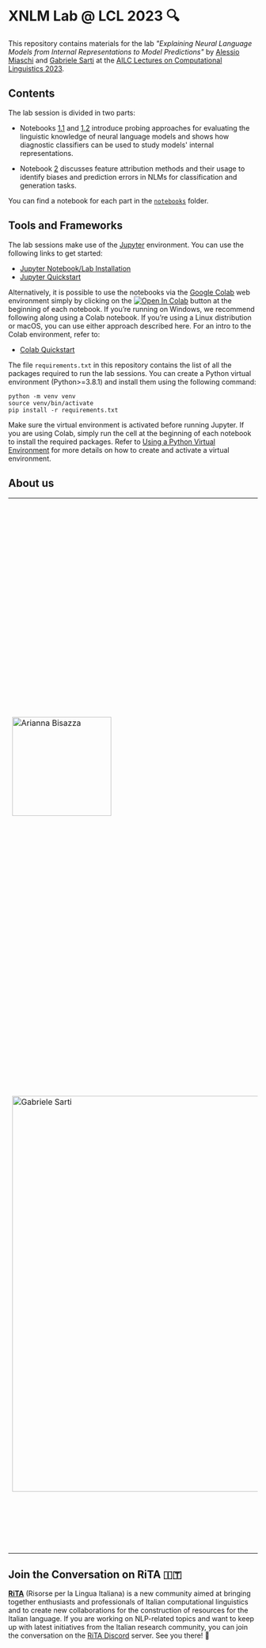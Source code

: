 # XNLM Lab @ LCL 2023 🔍

This repository contains materials for the lab *"Explaining Neural Language Models from Internal Representations to Model Predictions"* by [Alessio Miaschi](https://alemiaschi.github.io/) and [Gabriele Sarti](https://gsarti.com/) at the [AILC Lectures on Computational Linguistics 2023](https://www.ai-lc.it/en/lectures-2/lectures-2023/).

## Contents

The lab session is divided in two parts:

- Notebooks [1.1](notebooks/1.1_Transformer_Syntactic_Abilities.ipynb) and [1.2](notebooks/1.2_Probing.ipynb) introduce probing approaches for evaluating the linguistic knowledge of neural language models and shows how diagnostic classifiers can be used to study  models' internal representations.

- Notebook [2](notebooks/2_Attribution_Contrastive.ipynb) discusses feature attribution methods and their usage to identify biases and prediction errors in NLMs for classification and generation tasks.

You can find a notebook for each part in the [`notebooks`](notebooks/) folder.

## Tools and Frameworks

The lab sessions make use of the [Jupyter](https://jupyter.org/) environment. You can use the following links to get started:

- [Jupyter Notebook/Lab Installation](https://jupyter.org/install)
- [Jupyter Quickstart](https://docs.jupyter.org/en/latest/running.html)

Alternatively, it is possible to use the notebooks via the [Google Colab](https://colab.research.google.com/) web environment simply by clicking on the [![Open In Colab](https://colab.research.google.com/assets/colab-badge.svg)]() button at the beginning of each notebook. If you’re running on Windows, we recommend following along using a Colab notebook. If you’re using a Linux distribution or macOS, you can use either approach described here. For an intro to the Colab environment, refer to:

- [Colab Quickstart](https://colab.research.google.com/notebooks/intro.ipynb)


The file `requirements.txt` in this repository contains the list of all the packages required to run the lab sessions. You can create a Python virtual environment (Python>=3.8.1) and install them using the following command:


```shell
python -m venv venv
source venv/bin/activate
pip install -r requirements.txt
```

Make sure the virtual environment is activated before running Jupyter. If you are using Colab, simply run the cell at the beginning of each notebook to install the required packages. Refer to [Using a Python Virtual Environment](https://huggingface.co/course/chapter0/1#using-a-python-virtual-environment) for more details on how to create and activate a virtual environment.

## About us

<table>
  <tr>
    <td style="width:100px"><img src="https://www.ai-lc.it/wp-content/uploads/2023/03/Miaschi-200x200.jpg" alt="Arianna Bisazza" style="width:200px"/></td>
      <td>
        <a href="https://alemiaschi.github.io/"><b>Alessio Miaschi</b></a> is a Post Doctoral Researcher at the <a href="http://www.italianlp.it/">ItaliaNLP Lab</a> from the <a href="www.ilc.cnr.it/">Institute for Computational Linguistics “A. Zampolli”</a> (CNR-ILC, Pisa). He received his Ph.D. in Computer Science from the University of Pisa in 2022 with a thesis focused on the definition of techniques for interpreting and understanding the linguistic knowledge implicitly encoded in recent state-of-the-art Neural Language Models. His current research interest mainly focuses on the development and analysis of neural network models for language processing, as well as on the definition of NLP tools for educational applications.
      </td>
  </tr>
  <tr>
    <td style="width:100px"><img src="https://gsarti.com/authors/gsarti/avatar_hu02574c73d8d5cf0c41465216db38be2a_239118_250x250_fill_q90_lanczos_center.jpg" alt="Gabriele Sarti" style="width:800px"/></td>
    <td>
      <a href="https://gsarti.com"><b>Gabriele Sarti</b></a> is a PhD student at the <a href="https://www.rug.nl/research/clcg/research/cl/">Computational Linguistics Group</a> (GroNLP) of the University of Groningen. He is part of the Dutch consortium <a href="https://interpretingdl.github.io/">InDeep</a>, working on interpretability for language generation and neural machine translation. Previously, he worked as a research intern at Amazon Translate NYC, a research scientist at <a href="https://www.aindo.com/">Aindo</a>, and a research assistant at the ItaliaNLP Lab (CNR-ILC, Pisa). His research aims to improve our understanding of generative neural language models’ inner workings, with the ultimate goal of enhancing the controllability and robustness of these systems in human-AI interactions.
    </td>
  </tr>
</table>

## Join the Conversation on RiTA 🇮🇹

**[RiTA](https://github.com/RiTA-nlp)** (Risorse per la Lingua Italiana) is a new community aimed at bringing together enthusiasts and professionals of Italian computational linguistics and to create new collaborations for the construction of resources for the Italian language. If you are working on NLP-related topics and want to keep up with latest initiatives
from the Italian research community, you can join the conversation on the [RiTA Discord](https://discord.gg/NHRCVqjaDM) server. See you there! 🙂